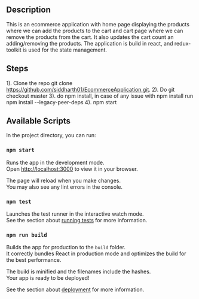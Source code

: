 ## Description
This is an ecommerce application with home page displaying the products where we can add the products to the cart and cart page where we can remove the products from the cart. It also updates the cart count an adding/removing the products. The application is build in react, and redux-toolkit is used for the state management.  

## Steps
1). Clone the repo git clone https://github.com/siddharth01/EcommerceApplication.git.
2). Do git checkout master
3). do npm install, in case of any issue with npm install run npm install --legacy-peer-deps 
4). npm start

## Available Scripts

In the project directory, you can run:

### `npm start`

Runs the app in the development mode.\
Open [http://localhost:3000](http://localhost:3000) to view it in your browser.

The page will reload when you make changes.\
You may also see any lint errors in the console.

### `npm test`

Launches the test runner in the interactive watch mode.\
See the section about [running tests](https://facebook.github.io/create-react-app/docs/running-tests) for more information.

### `npm run build`

Builds the app for production to the `build` folder.\
It correctly bundles React in production mode and optimizes the build for the best performance.

The build is minified and the filenames include the hashes.\
Your app is ready to be deployed!

See the section about [deployment](https://facebook.github.io/create-react-app/docs/deployment) for more information.


